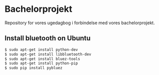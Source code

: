 Bachelorprojekt
===============

Repository for vores ugedagbog i forbindelse med vores bachelorprojekt.

## Install bluetooth on Ubuntu

```bash
$ sudo apt-get install python-dev
$ sudo apt-get install libbluetooth-dev
$ sudo apt-get install bluez-tools
$ sudo apt-get install python-pip
$ sudo pip install pybluez
```
